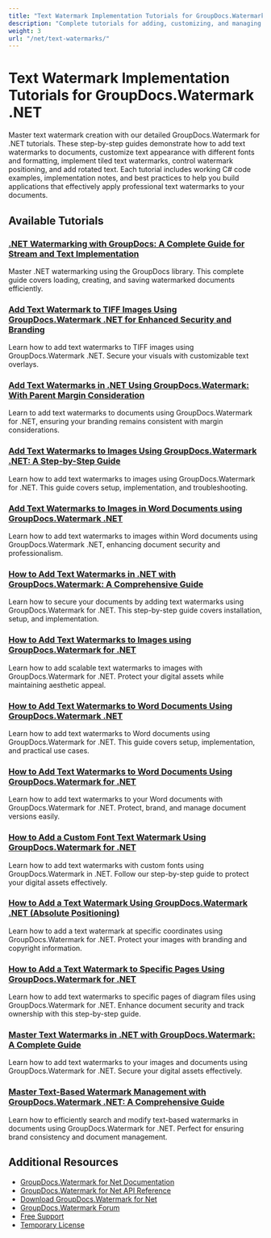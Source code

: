 ```yaml
---
title: "Text Watermark Implementation Tutorials for GroupDocs.Watermark .NET"
description: "Complete tutorials for adding, customizing, and managing text watermarks in various document formats using GroupDocs.Watermark for .NET."
weight: 3
url: "/net/text-watermarks/"
---
```


# Text Watermark Implementation Tutorials for GroupDocs.Watermark .NET

Master text watermark creation with our detailed GroupDocs.Watermark for .NET tutorials. These step-by-step guides demonstrate how to add text watermarks to documents, customize text appearance with different fonts and formatting, implement tiled text watermarks, control watermark positioning, and add rotated text. Each tutorial includes working C# code examples, implementation notes, and best practices to help you build applications that effectively apply professional text watermarks to your documents.

## Available Tutorials

### [.NET Watermarking with GroupDocs&#58; A Complete Guide for Stream and Text Implementation](./net-watermarking-groupdocs-complete-guide/)
Master .NET watermarking using the GroupDocs library. This complete guide covers loading, creating, and saving watermarked documents efficiently.

### [Add Text Watermark to TIFF Images Using GroupDocs.Watermark .NET for Enhanced Security and Branding](./add-text-watermark-tiff-groupdocs-watermark/)
Learn how to add text watermarks to TIFF images using GroupDocs.Watermark .NET. Secure your visuals with customizable text overlays.

### [Add Text Watermarks in .NET Using GroupDocs.Watermark&#58; With Parent Margin Consideration](./groupdocs-watermark-net-text-watermarks-parent-margins/)
Learn to add text watermarks to documents using GroupDocs.Watermark for .NET, ensuring your branding remains consistent with margin considerations.

### [Add Text Watermarks to Images Using GroupDocs.Watermark .NET&#58; A Step-by-Step Guide](./add-text-watermarks-groupdocs-watermark-dotnet/)
Learn how to add text watermarks to images using GroupDocs.Watermark for .NET. This guide covers setup, implementation, and troubleshooting.

### [Add Text Watermarks to Images in Word Documents using GroupDocs.Watermark .NET](./groupdocs-watermark-net-add-text-to-images-word-documents/)
Learn how to add text watermarks to images within Word documents using GroupDocs.Watermark .NET, enhancing document security and professionalism.

### [How to Add Text Watermarks in .NET with GroupDocs.Watermark&#58; A Comprehensive Guide](./add-text-watermarks-net-groupdocs-watermark/)
Learn how to secure your documents by adding text watermarks using GroupDocs.Watermark for .NET. This step-by-step guide covers installation, setup, and implementation.

### [How to Add Text Watermarks to Images using GroupDocs.Watermark for .NET](./add-text-watermarks-images-groupdocs-net/)
Learn how to add scalable text watermarks to images with GroupDocs.Watermark for .NET. Protect your digital assets while maintaining aesthetic appeal.

### [How to Add Text Watermarks to Word Documents Using GroupDocs.Watermark .NET](./groupdocs-watermark-word-text-watermark-guide/)
Learn how to add text watermarks to Word documents using GroupDocs.Watermark for .NET. This guide covers setup, implementation, and practical use cases.

### [How to Add Text Watermarks to Word Documents Using GroupDocs.Watermark for .NET](./add-text-watermarks-word-documents-groupdocs-watermark/)
Learn how to add text watermarks to your Word documents with GroupDocs.Watermark for .NET. Protect, brand, and manage document versions easily.

### [How to Add a Custom Font Text Watermark Using GroupDocs.Watermark for .NET](./groupdocs-watermark-custom-font-text-watermark-net/)
Learn how to add text watermarks with custom fonts using GroupDocs.Watermark in .NET. Follow our step-by-step guide to protect your digital assets effectively.

### [How to Add a Text Watermark Using GroupDocs.Watermark .NET (Absolute Positioning)](./groupdocs-watermark-net-add-text-watermark-absolute-positioning/)
Learn how to add a text watermark at specific coordinates using GroupDocs.Watermark for .NET. Protect your images with branding and copyright information.

### [How to Add a Text Watermark to Specific Pages Using GroupDocs.Watermark for .NET](./add-text-watermark-groupdocs-net/)
Learn how to add text watermarks to specific pages of diagram files using GroupDocs.Watermark for .NET. Enhance document security and track ownership with this step-by-step guide.

### [Master Text Watermarks in .NET with GroupDocs.Watermark&#58; A Complete Guide](./groupdocs-watermark-dotnet-text-watermarks-guide/)
Learn how to add text watermarks to your images and documents using GroupDocs.Watermark for .NET. Secure your digital assets effectively.

### [Master Text-Based Watermark Management with GroupDocs.Watermark .NET&#58; A Comprehensive Guide](./master-text-watermark-management-groupdocs-net/)
Learn how to efficiently search and modify text-based watermarks in documents using GroupDocs.Watermark for .NET. Perfect for ensuring brand consistency and document management.

## Additional Resources

- [GroupDocs.Watermark for Net Documentation](https://docs.groupdocs.com/watermark/net/)
- [GroupDocs.Watermark for Net API Reference](https://reference.groupdocs.com/watermark/net/)
- [Download GroupDocs.Watermark for Net](https://releases.groupdocs.com/watermark/net/)
- [GroupDocs.Watermark Forum](https://forum.groupdocs.com/c/watermark)
- [Free Support](https://forum.groupdocs.com/)
- [Temporary License](https://purchase.groupdocs.com/temporary-license/)
